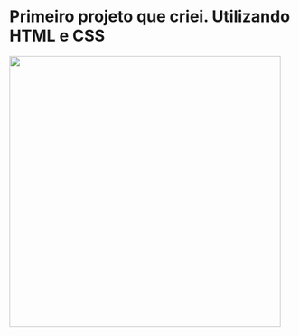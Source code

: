 <h1>Primeiro projeto que criei. Utilizando HTML e CSS</h1>

<img width="480em" src = "https://i.pinimg.com/736x/ef/0a/37/ef0a37fa2b4c90249b650ac88adf9f2d.jpg" >

